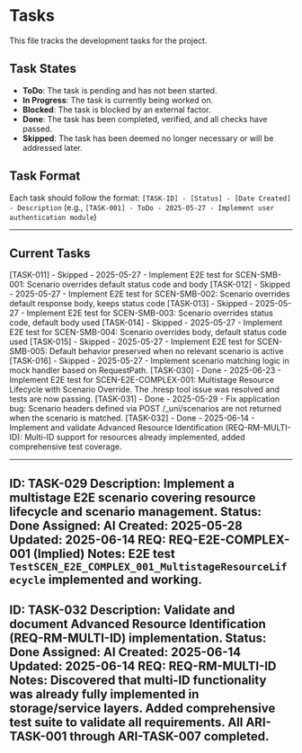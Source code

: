 # Tasks

This file tracks the development tasks for the project.

## Task States
- **ToDo**: The task is pending and has not been started.
- **In Progress**: The task is currently being worked on.
- **Blocked**: The task is blocked by an external factor.
- **Done**: The task has been completed, verified, and all checks have passed.
- **Skipped**: The task has been deemed no longer necessary or will be addressed later.

## Task Format
Each task should follow the format:
`[TASK-ID] - [Status] - [Date Created] - Description`
(e.g., `[TASK-001] - ToDo - 2025-05-27 - Implement user authentication module`)

---

## Current Tasks

[TASK-011] - Skipped - 2025-05-27 - Implement E2E test for SCEN-SMB-001: Scenario overrides default status code and body
[TASK-012] - Skipped - 2025-05-27 - Implement E2E test for SCEN-SMB-002: Scenario overrides default response body, keeps status code
[TASK-013] - Skipped - 2025-05-27 - Implement E2E test for SCEN-SMB-003: Scenario overrides status code, default body used
[TASK-014] - Skipped - 2025-05-27 - Implement E2E test for SCEN-SMB-004: Scenario overrides body, default status code used
[TASK-015] - Skipped - 2025-05-27 - Implement E2E test for SCEN-SMB-005: Default behavior preserved when no relevant scenario is active
[TASK-016] - Skipped - 2025-05-27 - Implement scenario matching logic in mock handler based on RequestPath.
[TASK-030] - Done - 2025-06-23 - Implement E2E test for SCEN-E2E-COMPLEX-001: Multistage Resource Lifecycle with Scenario Override. The .hresp tool issue was resolved and tests are now passing.
[TASK-031] - Done - 2025-05-29 - Fix application bug: Scenario headers defined via POST /_uni/scenarios are not returned when the scenario is matched.
[TASK-032] - Done - 2025-06-14 - Implement and validate Advanced Resource Identification (REQ-RM-MULTI-ID): Multi-ID support for resources already implemented, added comprehensive test coverage.

---
ID: TASK-029
Description: Implement a multistage E2E scenario covering resource lifecycle and scenario management.
Status: Done
Assigned: AI
Created: 2025-05-28
Updated: 2025-06-14
REQ: REQ-E2E-COMPLEX-001 (Implied)
Notes: E2E test `TestSCEN_E2E_COMPLEX_001_MultistageResourceLifecycle` implemented and working.
---

ID: TASK-032
Description: Validate and document Advanced Resource Identification (REQ-RM-MULTI-ID) implementation.
Status: Done
Assigned: AI
Created: 2025-06-14
Updated: 2025-06-14
REQ: REQ-RM-MULTI-ID
Notes: Discovered that multi-ID functionality was already fully implemented in storage/service layers. Added comprehensive test suite to validate all requirements. All ARI-TASK-001 through ARI-TASK-007 completed.
---
